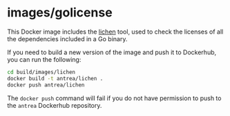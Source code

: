 # images/golicense

This Docker image includes the [lichen](https://github.com/uw-labs/lichen) tool,
used to check the licenses of all the dependencies included in a Go binary.

If you need to build a new version of the image and push it to Dockerhub, you
can run the following:

```bash
cd build/images/lichen
docker build -t antrea/lichen .
docker push antrea/lichen
```

The `docker push` command will fail if you do not have permission to push to the
`antrea` Dockerhub repository.
